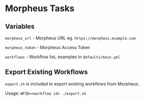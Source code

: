 # Morpheus Tasks

## Variables

`morpheus_url` - Morpheus URL eg. `https://morpheus.example.com`

`morpheus_token` - Morpheus Access Token

`workflows` - Workflow list, examples in `defaults/main.yml`

## Export Existing Workflows

`export.sh` is included to export existing workflows from Morpheus.  

Usage: `WFID=<workflow id> ./export.sh`
